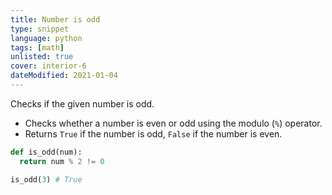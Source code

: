 ```yaml
---
title: Number is odd
type: snippet
language: python
tags: [math]
unlisted: true
cover: interior-6
dateModified: 2021-01-04
---
```


Checks if the given number is odd.

- Checks whether a number is even or odd using the modulo (`%`) operator.
- Returns `True` if the number is odd, `False` if the number is even.

```py
def is_odd(num):
  return num % 2 != 0
```

```py
is_odd(3) # True
```

